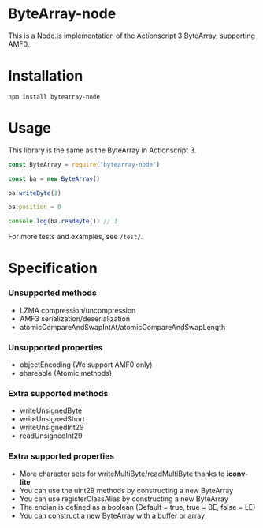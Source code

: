 # ByteArray-node

This is a Node.js implementation of the Actionscript 3 ByteArray, supporting AMF0.

# Installation

`npm install bytearray-node`

# Usage

This library is the same as the ByteArray in Actionscript 3.

```javascript
const ByteArray = require("bytearray-node")

const ba = new ByteArray()

ba.writeByte(1)

ba.position = 0

console.log(ba.readByte()) // 1
```

For more tests and examples, see `/test/`.

# Specification

### Unsupported methods
- LZMA compression/uncompression
- AMF3 serialization/deserialization
- atomicCompareAndSwapIntAt/atomicCompareAndSwapLength

### Unsupported properties
- objectEncoding (We support AMF0 only)
- shareable (Atomic methods)

### Extra supported methods
- writeUnsignedByte
- writeUnsignedShort
- writeUnsignedInt29
- readUnsignedInt29

### Extra supported properties
- More character sets for writeMultiByte/readMultiByte thanks to **iconv-lite**
- You can use the uint29 methods by constructing a new ByteArray
- You can use registerClassAlias by constructing a new ByteArray
- The endian is defined as a boolean (Default = true, true = BE, false = LE)
- You can construct a new ByteArray with a buffer or array
